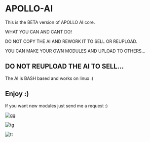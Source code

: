 # APOLLO-AI
This is the BETA version of APOLLO AI core.

WHAT YOU CAN AND CANT DO!

DO NOT COPY THE AI AND REWORK IT TO SELL OR REUPLOAD.

YOU CAN MAKE YOUR OWN MODULES AND UPLOAD TO OTHERS...

DO NOT REUPLOAD THE AI TO SELL...
----------------------------------------------------------

The AI is BASH based and works on linux :)



Enjoy :)
----------------------------------------------------------

If you want new modules just send me a request :)




![gg](https://user-images.githubusercontent.com/93089744/149834982-26646054-a367-48d5-9dc3-44c5dfb14e5b.png)



























![tg](https://user-images.githubusercontent.com/93089744/149834323-ed317c76-cdce-41a8-8cb2-0f36aba92bb8.png)















![tt](https://user-images.githubusercontent.com/93089744/149834560-49ce3d63-e5c7-464d-8781-e43c039fcaea.png)











